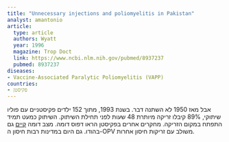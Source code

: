 ```yaml
---
title: "Unnecessary injections and poliomyelitis in Pakistan"
analyst: amantonio
article:
  type: article
  authors: Wyatt
  year: 1996
  magazine: Trop Doct
  link: https://www.ncbi.nlm.nih.gov/pubmed/8937237
  pubmed: 8937237
diseases:
- Vaccine-Associated Paralytic Poliomyelitis (VAPP)
countries:
- פקיסטן
---
```


אבל מאז 1950 לא השתנה דבר. בשנת 1993, מתוך 152 ילדים פקיסטניים עם פוליו שיתוקי, 89% קיבלו זריקה מיותרת 48 שעות לפני תחילת השיתוק. השיתוק כמעט תמיד התפתח במקום הזריקה. מחקרים אחרים בפקיסטן הראו דפוס דומה.
מצב דומה [קיים](https://www.ncbi.nlm.nih.gov/pubmed/1475830) גם בהודו.
גם היום במדינות רבות חיסון ה-OPV משולב עם זריקות חיסון אחרות.
